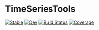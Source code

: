 # TimeSeriesTools

[![Stable](https://img.shields.io/badge/docs-stable-blue.svg)](https://john-waczak.github.io/TimeSeriesTools.jl/stable/)
[![Dev](https://img.shields.io/badge/docs-dev-blue.svg)](https://john-waczak.github.io/TimeSeriesTools.jl/dev/)
[![Build Status](https://github.com/john-waczak/TimeSeriesTools.jl/actions/workflows/CI.yml/badge.svg?branch=main)](https://github.com/john-waczak/TimeSeriesTools.jl/actions/workflows/CI.yml?query=branch%3Amain)
[![Coverage](https://codecov.io/gh/john-waczak/TimeSeriesTools.jl/branch/main/graph/badge.svg)](https://codecov.io/gh/john-waczak/TimeSeriesTools.jl)

